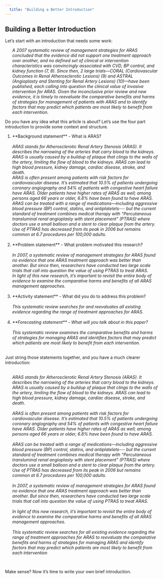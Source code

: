 ```yaml
---
  title: "Building a Better Introduction"
---
```


##  Building a Better Introduction

Let’s start with an introduction that needs some work:
<ul style="list-style-type:none">
<li><i>A 2007 systematic review of management strategies for ARAS concluded that the evidence did not support one treatment approach over another, and no defined set of clinical or intervention characteristics was convincingly associated with CVD, BP control, and kidney function (7, 8). Since then, 2 large trials—CORAL (Cardiovascular Outcomes in Renal Atherosclerotic Lesions) (9) and ASTRAL (Angioplasty and Stenting for Renal Artery Lesions) (10)—have been published, each calling into question the clinical value of invasive intervention for ARAS. Given the inconclusive prior review and new evidence, it is timely to reevaluate the comparative benefits and harms of strategies for management of patients with ARAS and to identify factors that may predict which patients are most likely to benefit from each intervention.</i></li></ul>

Do you have any idea what this article is about? Let’s use the four part introduction to provide some context and structure. 

<ol>
<li>**Background statement** - What is ARAS?<i><br><br>ARAS stands for Atherosclerotic Renal Artery Stenosis (ARAS). It describes the narrowing of the arteries that carry blood to the kidneys. ARAS is usually caused by a buildup of plaque that clings to the walls of the artery, limiting the flow of blood to the kidneys. ARAS can lead to high blood pressure, kidney damage, cardiac disease, stroke, and death.<br>ARAS is often present among patients with risk factors for cardiovascular disease. It’s estimated that 10.5% of patients undergoing coronary angiography and 54% of patients with congestive heart failure have ARAS. Older patients have higher rates of ARAS as well; among persons aged 66 years or older, 6.8% have been found to have ARAS.<br>ARAS can be treated with a range of medications—including aggressive blood pressure (BP) control, statins, and antiplatelets--- but the current standard of treatment combines medical therapy with “Percutaneous transluminal renal angioplasty with stent placement” (PTRAS) where doctors use a small balloon and a stent to clear plaque from the artery. Use of PTRAS has decreased from its peak in 2006 but remains common at 6.7 procedures per 100,000 adults.</i></li><br>

<li>**Problem statement** - What problem motivated this research?<i><br><br>In 2007, a systematic review of management strategies for ARAS found no evidence that one ARAS treatment approach was better than another. But since then, researchers have conducted two large scale trials that call into question the value of using PTRAS to treat ARAS.<br>In light of this new research, it’s important to revisit the entire body of evidence to examine the comparative harms and benefits of all ARAS management approaches.</i></li><br>

<li>**Activity statement** - What did you do to address this problem?<i><br><br>This systematic review searches for and reevaluates all existing evidence regarding the range of treatment approaches for ARAS.</li><br>

<li>**Forecasting statement** - What will you talk about in this paper?<br><br>This systematic review examines the comparative benefits and harms of strategies for managing ARAS and identifies factors that may predict which patients are most likely to benefit from each intervention.</i></li></ol>
<br>
Just string those statements together, and you have a much clearer introduction:
<br><br>
<ul style="list-style-type:none">
<li><i>ARAS stands for Atherosclerotic Renal Artery Stenosis (ARAS). It describes the narrowing of the arteries that carry blood to the kidneys. ARAS is usually caused by a buildup of plaque that clings to the walls of the artery, limiting the flow of blood to the kidneys. ARAS can lead to high blood pressure, kidney damage, cardiac disease, stroke, and death.<br><br>ARAS is often present among patients with risk factors for cardiovascular disease. It’s estimated that 10.5% of patients undergoing coronary angiography and 54% of patients with congestive heart failure have ARAS. Older patients have higher rates of ARAS as well; among persons aged 66 years or older, 6.8% have been found to have ARAS.<br><br>ARAS can be treated with a range of medications—including aggressive blood pressure (BP) control, statins, and antiplatelets--- but the current standard of treatment combines medical therapy with “Percutaneous transluminal renal angioplasty with stent placement” (PTRAS) where doctors use a small balloon and a stent to clear plaque from the artery. Use of PTRAS has decreased from its peak in 2006 but remains common at 6.7 procedures per 100,000 adults.<br><br>In 2007, a systematic review of management strategies for ARAS found no evidence that one ARAS treatment approach was better than another. But since then, researchers have conducted two large scale trials that call into question the value of using PTRAS to treat ARAS.<br><br>In light of this new research, it’s important to revisit the entire body of evidence to examine the comparative harms and benefits of all ARAS management approaches.<br><br>This systematic review searches for all existing evidence regarding the range of treatment approaches for ARAS to reevaluate the comparative benefits and harms of strategies for managing ARAS and identify factors that may predict which patients are most likely to benefit from each intervention</i></li></ul>
<br>

Make sense? Now it’s time to write your own brief introduction.
